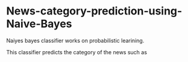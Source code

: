 # News-category-prediction-using-Naive-Bayes

Naiyes bayes classifier works on probabilistic learining.

This classifier predicts the category of the news such as 

